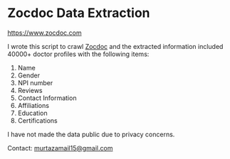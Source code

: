 # Zocdoc Data Extraction
https://www.zocdoc.com

I wrote this script to crawl [Zocdoc](https://www.zocdoc.com) and the extracted information included 40000+ doctor profiles with the following items:

1) Name
2) Gender
3) NPI number
4) Reviews
5) Contact Information
6) Affiliations
7) Education
8) Certifications

I have not made the data public due to privacy concerns.

Contact: murtazamail15@gmail.com
